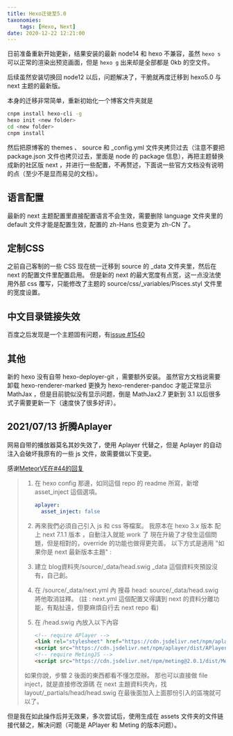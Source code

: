```yaml
---
title: Hexo迁徙至5.0
taxonomies:
    tags: [Hexo, Next]
date: 2020-12-22 12:21:00
---
```


日前准备重新开始更新，结果安装的最新 node14 和 hexo 不兼容，虽然 `hexo s` 可以正常的渲染出预览画面，但是 `hexo g` 出来却是全部都是 0kb 的空文件。

后续虽然安装切换回 node12 以后，问题解决了，干脆就再度迁移到 hexo5.0 与 next 主题的最新版。

<!-- more -->

本身的迁移非常简单，重新初始化一个博客文件夹就是

```sh
cnpm install hexo-cli -g
hexo init <new folder>
cd <new folder>
cnpm install
```

然后把原博客的 themes 、 source 和 _config.yml 文件夹拷贝过去（注意不要把 package.json 文件也拷贝过去，里面是 node 的 package 信息），再把主题替换成新的社区版 next ，并进行一些配置，不再赘述，下面说一些官方文档没有说明的点（至少不是显而易见的文档）。

## 语言配置

最新的 next 主题配置里直接配置语言不会生效，需要删除 language 文件夹里的 default 文件才能是配置生效，配置的 zh-Hans 也变更为 zh-CN 了。

## 定制CSS

之前自己客制的一些 CSS 现在统一迁移到 source 的 _data 文件夹里，然后在 next 的配置文件里配置启用。
但是新的 next 的最大宽度有点宽，这一点没法使用外部 css 覆写，只能修改了主题的 source/css/_variables/Pisces.styl 文件里的宽度设置。

## 中文目录链接失效

百度之后发现是一个主题固有问题，有[issue #1540](https://github.com/theme-next/hexo-theme-next/pull/1540/files)

## 其他

新的 hexo 没有自带 hexo-deployer-git ，需要额外安装。
虽然官方文档说需要卸载 hexo-renderer-marked 更换为 hexo-renderer-pandoc 才能正常显示 MathJax ，但是目前貌似没有显示问题，倒是 MathJax2.7 更新到 3.1 以后很多式子需要更新一下（速度快了很多好评）。

## 2021/07/13 折腾Aplayer

网易自带的播放器莫名其妙失效了，使用 Aplayer 代替之，但是 Aplayer 的自动注入会破坏我原有的一些 js 文件，故需要做以下变更。

感谢[MeteorVE在#44的回复](https://github.com/MoePlayer/hexo-tag-aplayer/issues/44#issuecomment-631379359)

> 1. 在 hexo config 那邊，如同這個 repo 的 readme 所寫，新增 asset_inject 這個選項。
>    
>    ```yml
>    aplayer:
>      asset_inject: false
>    ```
> 
> 2. 再來我們必須自己引入 js 和 css 等檔案。
>    我原本在 hexo 3.x 版本 配上 next 7.1.1 版本 ，自動注入就能 work 了
>    現在升級了才發生這個問題，但是相對的，override 的功能也做得更完善。
>    以下方式是適用 "如果你是 next 最新版本主題" :
> 
> 3. 建立 blog資料夾/source/_data/head.swig
>    _data 這個資料夾預設沒有，自己創。
> 
> 4. 在 /source/_data/next.yml 內
>    搜尋 head: source/_data/head.swig 將他取消註釋。
>    (註 : next.yml 這個配置又得講到 next 的資料分離功能，有點扯遠，但要麻煩自行去 next repo 看)
> 
> 5. 在 /head.swig 內放入以下內容
>    
>    ```html
>    <!-- require APlayer -->
>    <link rel="stylesheet" href="https://cdn.jsdelivr.net/npm/aplayer/dist/APlayer.min.css">
>    <script src="https://cdn.jsdelivr.net/npm/aplayer/dist/APlayer.min.js"></script>
>    <!-- require MetingJS -->
>    <script src="https://cdn.jsdelivr.net/npm/meting@2.0.1/dist/Meting.min.js"></script>
>    ```
> 
> 如果你說，步驟 2 後面的東西都看不懂怎麼辦。
> 那也可以直接做 file inject，就是直接修改源碼
> 在 next 主題資料夾內，找 layout/_partials/head/head.swig
> 在最後面加入上面那份引入的區塊就可以了。

但是我在如此操作后并无效果，多次尝试后，使用生成在 assets 文件夹的文件链接代替之，解决问题（可能是 APlayer 和 Meting 的版本问题）。